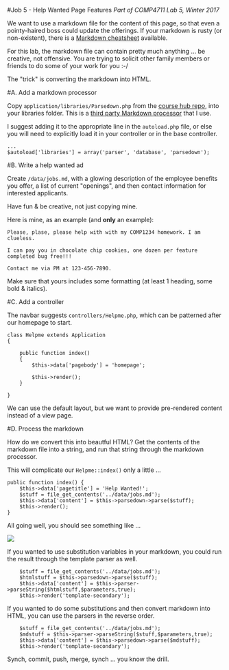 #Job 5 - Help Wanted Page Features
_Part of COMP4711 Lab 5, Winter 2017_

We want to use a markdown file for the content of this page, 
so that even a pointy-haired boss could
update the offerings. If your markdown is rusty (or non-existent),
there is a [Markdown cheatsheet](https://github.com/adam-p/markdown-here/wiki/Markdown-Cheatsheet)
available.

For this lab, the markdown file can contain pretty much anything ... 
be creative, not offensive. You are trying to solicit other family
members or friends to do some of your work for you :-/

The "trick" is converting the markdown into HTML.

#A. Add a markdown processor

Copy <code>application/libraries/Parsedown.php</code> from the
[course hub repo](https://github.com/jedi-academy/learn-4711), 
into your libraries folder.
This is a [third party Markdown processor](http://parsedown.org/) 
that I use.

I suggest adding it to the appropriate line in the <code>autoload.php</code>
file, or else you will need to explicitly load it in your controller or in the base
controller.

    ...
    $autoload['libraries'] = array('parser', 'database', 'parsedown');

#B. Write a help wanted ad

Create <code>/data/jobs.md</code>, with a glowing description of the employee
benefits you offer, a list of current "openings", and then contact information
for interested applicants.

Have fun & be creative, not just copying mine.

Here is mine, as an example (and **only** an example):

    Please, plase, please help with with my COMP1234 homework. I am clueless.

    I can pay you in chocolate chip cookies, one dozen per feature
    completed bug free!!!

    Contact me via PM at 123-456-7890.

Make sure that yours includes some formatting (at least 1 heading,
some bold & italics).

#C. Add a controller

The navbar suggests `controllers/Helpme.php`, which can be patterned after
our homepage to start.

    class Helpme extends Application
    {

        public function index()
        {
            $this->data['pagebody'] = 'homepage';

            $this->render(); 
        }

    }

We can use the default layout, but
we want to provide pre-rendered content instead of a view page.

#D. Process the markdown

How do we convert this into beautful HTML? Get the contents
of the markdown file into a string, and run that string
through the markdown processor.

This will complicate our <code>Helpme::index()</code> only a little ...

    public function index() {
        $this->data['pagetitle'] = 'Help Wanted!';
        $stuff = file_get_contents('../data/jobs.md');
        $this->data['content'] = $this->parsedown->parse($stuff);
        $this->render(); 
    }

All going well, you should see something like ...

<img class="scale" src="/pix/tutorials/todo/53.png"/>

If you wanted to use substitution variables in your markdown, you could
run the result through the template parser as well.

        $stuff = file_get_contents('../data/jobs.md');
        $htmlstuff = $this->parsedown->parse($stuff);
        $this->data['content'] = $this->parser->parseString($htmlstuff,$parameters,true);
        $this->render('template-secondary'); 

If you wanted to do some substitutions and then convert markdown into
HTML, you can use the parsers in the reverse order.

        $stuff = file_get_contents('../data/jobs.md');
        $mdstuff = $this->parser->parseString($stuff,$parameters,true);
        $this->data['content'] = $this->parsedown->parse($mdstuff);
        $this->render('template-secondary'); 

<div class="alert alert-info">
Synch, commit, push, merge, synch ... you know the drill.
</div>

